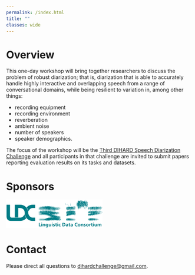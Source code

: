 ```yaml
---
permalink: /index.html
title: ""
classes: wide
---
```



# Overview
This one-day workshop will bring together researchers to discuss the problem
of robust diarization; that is, diarization that is able to accurately
handle highly interactive and overlapping speech from a range of
conversational domains, while being resilient to variation in, among other
things:

* recording equipment
* recording environment
* reverberation
* ambient noise
* number of speakers
* speaker demographics.

The focus of the workshop will be the [Third DIHARD Speech Diarization Challenge](https://dihardchallenge.github.io/dihard3/)
and all participants in that
challenge are invited to submit papers reporting evaluation results on its
tasks and datasets.


# Sponsors
[![](images/LDClogo.png)](https://www.ldc.upenn.edu/)

# Contact
Please direct all questions to [dihardchallenge@gmail.com](mailto:dihardchallenge@gmail.com).